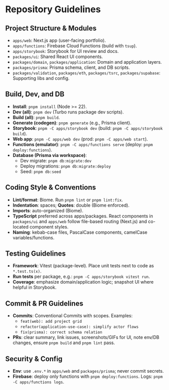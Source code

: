 # Repository Guidelines

## Project Structure & Modules
- `apps/web`: Next.js app (user-facing portfolio).
- `apps/functions`: Firebase Cloud Functions (build with `tsup`).
- `apps/storybook`: Storybook for UI review and docs.
- `packages/ui`: Shared React UI components.
- `packages/domain`, `packages/application`: Domain and application layers.
- `packages/prisma`: Prisma schema, client, and DB scripts.
- `packages/validation`, `packages/eth`, `packages/tsrc`, `packages/supabase`: Supporting libs and config.

## Build, Dev, and DB
- **Install**: `pnpm install` (Node >= 22).
- **Dev (all)**: `pnpm dev` (Turbo runs package dev scripts).
- **Build (all)**: `pnpm build`.
- **Generate (codegen)**: `pnpm generate` (e.g., Prisma client).
- **Storybook**: `pnpm -C apps/storybook dev` (build: `pnpm -C apps/storybook build`).
- **Web app**: `pnpm -C apps/web dev` (prod: `pnpm -C apps/web start`).
- **Functions (emulator)**: `pnpm -C apps/functions serve` (deploy: `pnpm deploy:functions`).
- **Database (Prisma via workspace)**:
  - Dev migrate: `pnpm db:migrate:dev`
  - Deploy migrations: `pnpm db:migrate:deploy`
  - Seed: `pnpm db:seed`

## Coding Style & Conventions
- **Lint/format**: Biome. Run `pnpm lint` or `pnpm lint:fix`.
- **Indentation**: spaces; **Quotes**: double (Biome enforced).
- **Imports**: auto-organized (Biome).
- **TypeScript** preferred across apps/packages. React components in `packages/ui` and `apps/web` follow file-based routing (Next.js) and co-located component styles.
- **Naming**: kebab-case files, PascalCase components, camelCase variables/functions.

## Testing Guidelines
- **Framework**: Vitest (package-level). Place unit tests next to code as `*.test.ts(x)`.
- **Run tests** per package, e.g.: `pnpm -C apps/storybook vitest run`.
- **Coverage**: emphasize domain/application logic; snapshot UI where helpful in Storybook.

## Commit & PR Guidelines
- **Commits**: Conventional Commits with scopes. Examples:
  - `feat(web): add project grid`
  - `refactor(application-use-case): simplify actor flows`
  - `fix(prisma): correct schema relation`
- **PRs**: clear summary, link issues, screenshots/GIFs for UI, note env/DB changes, ensure `pnpm build` and `pnpm lint` pass.

## Security & Config
- **Env**: use `.env.*` in `apps/web` and `packages/prisma`; never commit secrets.
- **Firebase**: deploy only functions with `pnpm deploy:functions`. Logs: `pnpm -C apps/functions logs`.
